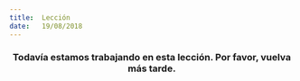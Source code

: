 ```yaml
---
title:  Lección
date:   19/08/2018
---
```


### <center>Todavía estamos trabajando en esta lección. Por favor, vuelva más tarde.</center>
